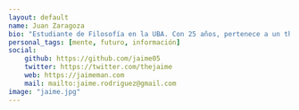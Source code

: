 ```yaml
---
layout: default
name: Juan Zaragoza
bio: "Estudiante de Filosofía en la UBA. Con 25 años, pertenece a un thinktank privado, que investigan la respuesta a todos los misterios del universo."
personal_tags: [mente, futuro, información]
social:
    github: https://github.com/jaime05
    twitter: https://twitter.com/thejaime
    web: https://jaimeman.com
    mail: mailto:jaime.rodriguez@gmail.com
image: "jaime.jpg"
---
```

